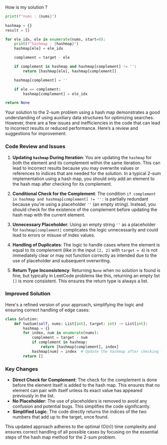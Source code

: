 How is my solution ?

```python
print(f"nums : {nums}")
        
hashmap = {} 
result = []

for ele_idx, ele in enumerate(nums, start=0):
    print(f"hashmap : {hashmap}")
    hashmap[ele] = ele_idx

    complement = target - ele    

    if complement in hashmap and hashmap[complement] != '':
        return [hashmap[ele], hashmap[complement]]

    hashmap[complement] = ''

    if ele == complement:
        hashmap[complement] = ele_idx

return None
```



Your solution to the 2-sum problem using a hash map demonstrates a good understanding of using auxiliary data structures for optimizing searches. However, there are a few issues and inefficiencies in the code that can lead to incorrect results or reduced performance. Here’s a review and suggestions for improvement:

### Code Review and Issues

1. **Updating `hashmap` During Iteration**: You are updating the `hashmap` for both the element and its complement within the same iteration. This can lead to incorrect results because you may overwrite values or references to indices that are needed for the solution. In a typical 2-sum implementation using a hash map, you should only add an element to the hash map after checking for its complement.

2. **Conditional Check for the Complement**: The condition `if complement in hashmap and hashmap[complement] != '':` is partially redundant because you're using a placeholder `''` (an empty string). Instead, you should check for the existence of the complement before updating the hash map with the current element.

3. **Unnecessary Placeholder**: Using an empty string `''` as a placeholder for `hashmap[complement]` complicates the logic unnecessarily and could lead to errors or misuse of index values.

4. **Handling of Duplicates**: The logic to handle cases where the element is equal to its complement (like in the input `[2, 2]` with `target = 4`) is not immediately clear or may not function correctly as intended due to the use of placeholder and subsequent overwriting.

5. **Return Type Inconsistency**: Returning `None` when no solution is found is fine, but typically in LeetCode problems like this, returning an empty list `[]` is more consistent. This ensures the return type is always a list.

### Improved Solution

Here's a refined version of your approach, simplifying the logic and ensuring correct handling of edge cases:

```python
class Solution:
    def twoSum(self, nums: List[int], target: int) -> List[int]:
        hashmap = {}
        for index, num in enumerate(nums):
            complement = target - num
            if complement in hashmap:
                return [hashmap[complement], index]
            hashmap[num] = index  # Update the hashmap after checking for the complement
        return []
```

### Key Changes

- **Direct Check for Complement**: The check for the complement is done before the element itself is added to the hash map. This ensures that no element can pair with itself unless its exact value has appeared previously in the list.
- **No Placeholder**: The use of placeholders is removed to avoid any confusion and potential bugs. This simplifies the code significantly.
- **Simplified Logic**: The code directly returns the indices of the two numbers that add up to the target, once found.

This updated approach adheres to the optimal \(O(n)\) time complexity and ensures correct handling of all possible cases by focusing on the essential steps of the hash map method for the 2-sum problem.
